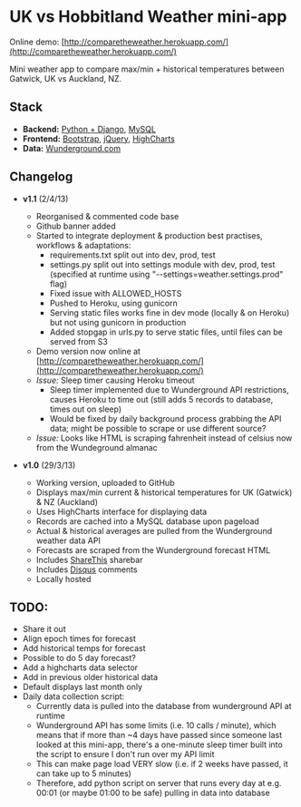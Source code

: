 UK vs Hobbitland Weather mini-app
=================================

Online demo: [http://comparetheweather.herokuapp.com/](http://comparetheweather.herokuapp.com/)

Mini weather app to compare max/min + historical temperatures between Gatwick, UK vs Auckland, NZ.

Stack
-----
 * **Backend:** [Python + Django](https://www.djangoproject.com/), [MySQL](http://www.mysql.com)
 * **Frontend:** [Bootstrap](http://twitter.github.com/bootstrap/), [jQuery](http://jquery.com/), [HighCharts](http://www.highcharts.com/)
 * **Data:** [Wunderground.com](http://www.wunderground.com/)


Changelog
---------
* **v1.1** (2/4/13)
    * Reorganised & commented code base
    * Github banner added
    * Started to integrate deployment & production best practises, workflows & adaptations:
        * requirements.txt split out into dev, prod, test
        * settings.py split out into settings module with dev, prod, test (specified at runtime using "--settings=weather.settings.prod" flag)
        * Fixed issue with ALLOWED_HOSTS
        * Pushed to Heroku, using gunicorn
        * Serving static files works fine in dev mode (locally & on Heroku) but not using gunicorn in production
        * Added stopgap in urls.py to serve static files, until files can be served from S3
    * Demo version now online at [http://comparetheweather.herokuapp.com/](http://comparetheweather.herokuapp.com/)
    * *Issue:* Sleep timer causing Heroku timeout
        * Sleep timer implemented due to Wunderground API restrictions, causes Heroku to time out (still adds 5 records to database, times out on sleep)
        * Would be fixed by daily background process grabbing the API data; might be possible to scrape or use different source?
    * *Issue:* Looks like HTML is scraping fahrenheit instead of celsius now from the Wundeground almanac

* **v1.0** (29/3/13)
    * Working version, uploaded to GitHub
    * Displays max/min current & historical temperatures for UK (Gatwick) & NZ (Auckland)
    * Uses HighCharts interface for displaying data
    * Records are cached into a MySQL database upon pageload
    * Actual & historical averages are pulled from the Wunderground weather data API
    * Forecasts are scraped from the Wunderground forecast HTML
    * Includes [ShareThis](http://sharethis.com/) sharebar
    * Includes [Disqus](http://disqus.com/) comments
    * Locally hosted
    

TODO:
-----

 * Share it out
 * Align epoch times for forecast
 * Add historical temps for forecast
 * Possible to do 5 day forecast?
 * Add a highcharts data selector
 * Add in previous older historical data
 * Default displays last month only
 * Daily data collection script:
    - Currently data is pulled into the database from wunderground API at runtime
    - Wunderground API has some limits (i.e. 10 calls / minute), which means that if more than ~4 days have passed since someone last looked at this mini-app, there's a one-minute sleep timer built into the script to ensure I don't run over my API limit
    - This can make page load VERY slow (i.e. if 2 weeks have passed, it can take up to 5 minutes)
    - Therefore, add python script on server that runs every day at e.g. 00:01 (or maybe 01:00 to be safe) pulling in data into database
    
    
    
